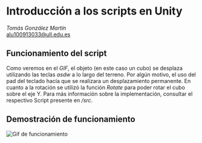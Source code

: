 # Introducción a los scripts en Unity
*Tomás González Martín*  
alu100913033@ull.edu.es
## Funcionamiento del script
Como veremos en el *GIF*, el objeto (en este caso un cubo) se desplaza utilizando las teclas *asdw* a lo largo del terreno. Por algún motivo, el uso del pad del teclado hacía que se realizara un desplazamiento permanente.
En cuanto a la rotación se utilizó la función *Rotate* para poder rotar el cubo sobre el eje Y.
Para más información sobre la implementación, consultar el respectivo Script presente en */src*.

## Demostración de funcionamiento
![Gif de funcionamiento](img/TranslateRotate.gif)